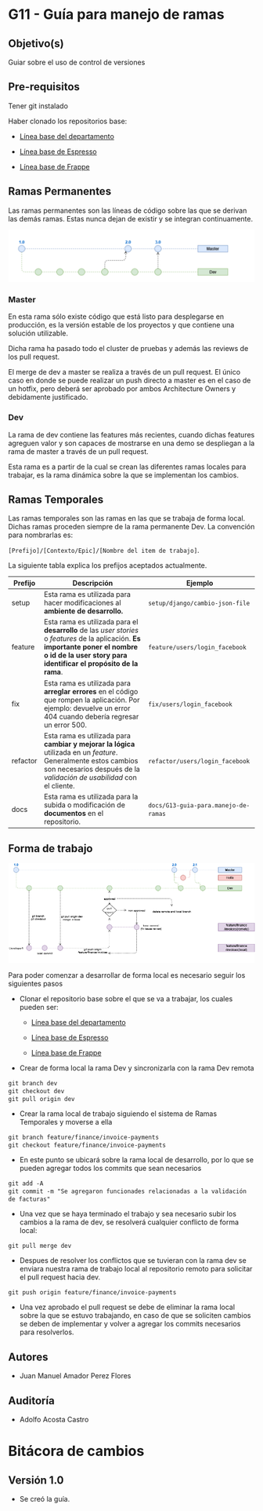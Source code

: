 # G11 - Guía para manejo de ramas

## Objetivo(s)

Guiar sobre el uso de control de versiones 

## Pre-requisitos

Tener git instalado

Haber clonado los repositorios base:
- <p><a href="https://github.com/Taro-IT/docs"> Línea base del departamento</a></p>

- <p><a href="https://github.com/Taro-IT/Espresso"> Línea base de Espresso</a></p>

- <p><a href="https://github.com/Taro-IT/frappe"> Línea base de Frappe</a></p>

## Ramas Permanentes

Las ramas permanentes son las líneas de código sobre las que se derivan las demás ramas. Estas nunca dejan de existir y se integran continuamente.

![ramasMainGit](../../static/img/guias/G13/ramasMainGit.png)

### Master

En esta rama sólo existe código que está listo para desplegarse en producción, es la versión estable de los proyectos y que contiene una solución utilizable.

Dicha rama ha pasado todo el cluster de pruebas y además las reviews de los pull request. 

El merge de dev a master se realiza a través de un pull request. El único caso en donde se puede realizar un push directo a master es en el caso de un hotfix, pero deberá ser aprobado por ambos Architecture Owners y debidamente justificado.


### Dev

La rama de dev contiene las features más recientes, cuando dichas features agreguen valor y son capaces de mostrarse en una demo se despliegan a la rama de master a través de un pull request.

Esta rama es a partir de la cual se crean las diferentes ramas locales para trabajar, es la rama dinámica sobre la que se implementan los cambios.
## Ramas Temporales

Las ramas temporales son las ramas en las que se trabaja de forma local. Dichas ramas proceden siempre de la rama permanente Dev. La convención para nombrarlas es: 

`[Prefijo]/[Contexto/Epic]/[Nombre del item de trabajo]`.

La siguiente tabla explica los prefijos aceptados actualmente.


| Prefijo | Descripción | Ejemplo |
| ------- | ----------- | ------- |
| setup   | Esta rama es utilizada para hacer modificaciones al **ambiente de desarrollo.**| `setup/django/cambio-json-file` |
| feature | Esta rama es utilizada para el **desarrollo** de las _user stories_ o _features_ de la aplicación. **Es importante poner el nombre o id de la user story para identificar el propósito de la rama**. | `feature/users/login_facebook` |
| fix     | Esta rama es utilizada para **arreglar errores** en el código que rompen la aplicación. Por ejemplo:  devuelve un error 404 cuando debería regresar un error 500. | `fix/users/login_facebook` |
| refactor    | Esta rama es utilizada para **cambiar y mejorar la lógica** utilizada en un _feature_. Generalmente estos cambios son necesarios después de la _validación de usabilidad_ con el cliente. | `refactor/users/login_facebook`
| docs    | Esta rama es utilizada para la subida o modificación de **documentos** en el repositorio. | `docs/G13-guia-para.manejo-de-ramas`

## Forma de trabajo

![gitflow](../../static/img/guias/G13/gitflow.png)

Para poder comenzar a desarrollar de forma local es necesario seguir los siguientes pasos

- Clonar el repositorio base sobre el que se va a trabajar, los cuales pueden ser:

    - <p><a href="https://github.com/Taro-IT/docs"> Línea base del departamento</a></p>

    - <p><a href="https://github.com/Taro-IT/Espresso"> Línea base de Espresso</a></p>

    - <p><a href="https://github.com/Taro-IT/frappe"> Línea base de Frappe</a></p>

- Crear de forma local la rama Dev y sincronizarla con la rama Dev remota
<pre><code>git branch dev  
git checkout dev
git pull origin dev</code></pre>

- Crear la rama local de trabajo siguiendo el sistema de Ramas Temporales y moverse a ella

<pre><code>git branch feature/finance/invoice-payments  
git checkout feature/finance/invoice-payments 
</code></pre>

- En este punto se ubicará sobre la rama local de desarrollo, por lo que se pueden agregar todos los commits que sean necesarios

<pre><code>git add -A  
git commit -m "Se agregaron funcionades relacionadas a la validación de facturas" 
</code></pre>

- Una vez que se haya terminado el trabajo y sea necesario subir los cambios a la rama de dev, se resolverá cualquier conflicto de forma local: 

<pre><code>git pull merge dev 
</code></pre>

- Despues de resolver los conflictos que se tuvieran con la rama dev se enviara nuestra rama de trabajo local al repositorio remoto para solicitar el pull request hacia dev. 
    
<pre><code>git push origin feature/finance/invoice-payments 
</code></pre>    

- Una vez aprobado el pull request se debe de eliminar la rama local sobre la que se estuvo trabajando, en caso de que se soliciten cambios se deben de implementar y volver a agregar los commits necesarios para resolverlos.

## Autores
- Juan Manuel Amador Perez Flores

## Auditoría
- Adolfo Acosta Castro

# Bitácora de cambios

## Versión 1.0
  - Se creó la guía.
